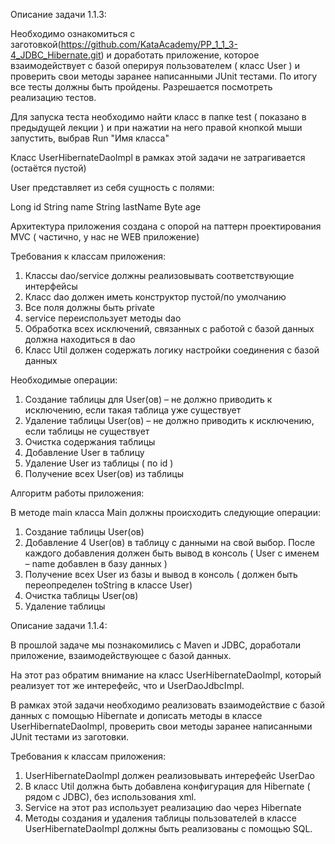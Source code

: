 Описание задачи 1.1.3:

Необходимо ознакомиться с заготовкой(https://github.com/KataAcademy/PP_1_1_3-4_JDBC_Hibernate.git) и доработать приложение, которое взаимодействует с базой оперируя пользователем ( класс User ) и проверить свои методы заранее написанными JUnit тестами. По итогу все тесты должны быть пройдены. Разрешается посмотреть реализацию тестов.

Для запуска теста необходимо найти класс в папке test ( показано в предыдущей лекции ) и при нажатии на него правой кнопкой мыши запустить, выбрав Run "Имя класса" 

Класс UserHibernateDaoImpl в рамках этой задачи не затрагивается (остаётся пустой)

User представляет из себя сущность с полями:

  Long id
  String name
  String lastName
  Byte age
  
Архитектура приложения создана с опорой на паттерн проектирования MVC ( частично, у нас не WEB приложение)


Требования к классам приложения:

 1. Классы dao/service должны реализовывать соответствующие интерфейсы
 2. Класс dao должен иметь конструктор пустой/по умолчанию
 3. Все поля должны быть private
 4. service переиспользует методы dao
 5. Обработка всех исключений, связанных с работой с базой данных должна находиться в dao
 6. Класс Util должен содержать логику настройки соединения с базой данных
 

Необходимые операции:

 1. Создание таблицы для User(ов) – не должно приводить к исключению, если такая таблица уже существует
 2. Удаление таблицы User(ов) – не должно приводить к исключению, если таблицы не существует
 3. Очистка содержания таблицы
 4. Добавление User в таблицу
 5. Удаление User из таблицы ( по id )
 6. Получение всех User(ов) из таблицы
       

Алгоритм работы приложения:

В методе main класса Main должны происходить следующие операции:

 1. Создание таблицы User(ов)
 2. Добавление 4 User(ов) в таблицу с данными на свой выбор. После каждого добавления должен быть вывод в консоль ( User с именем – name добавлен в базу данных )
 3. Получение всех User из базы и вывод в консоль ( должен быть переопределен toString в классе User)
 4. Очистка таблицы User(ов)
 5. Удаление таблицы


Описание задачи 1.1.4:

В прошлой задаче мы познакомились с Maven и JDBC, доработали приложение, взаимодействующее с базой данных.

На этот раз обратим внимание на класс UserHibernateDaoImpl, который реализует тот же интерефейс, что и UserDaoJdbcImpl.

В рамках этой задачи необходимо реализовать взаимодействие с базой данных с помощью Hibernate и дописать методы в классе UserHibernateDaoImpl, проверить свои методы заранее написанными JUnit тестами из заготовки.

 

   Требования к классам приложения:

 1. UserHibernateDaoImpl должен реализовывать интерефейс UserDao
 2. В класс Util должна быть добавлена конфигурация для Hibernate ( рядом с JDBC), без использования xml.
 3. Service на этот раз использует реализацию dao через Hibernate
 4. Методы создания и удаления таблицы пользователей в классе UserHibernateDaoImpl должны быть реализованы с помощью SQL.
